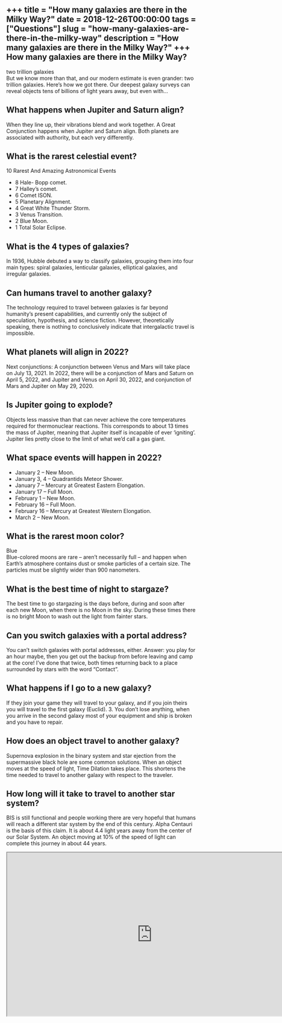 +++
title = "How many galaxies are there in the Milky Way?"
date = 2018-12-26T00:00:00
tags = ["Questions"]
slug = "how-many-galaxies-are-there-in-the-milky-way"
description = "How many galaxies are there in the Milky Way?"
+++
How many galaxies are there in the Milky Way?
---------------------------------------------

two trillion galaxies  
But we know more than that, and our modern estimate is even grander: two trillion galaxies. Here’s how we got there. Our deepest galaxy surveys can reveal objects tens of billions of light years away, but even with…

What happens when Jupiter and Saturn align?
-------------------------------------------

When they line up, their vibrations blend and work together. A Great Conjunction happens when Jupiter and Saturn align. Both planets are associated with authority, but each very differently.

What is the rarest celestial event?
-----------------------------------

10 Rarest And Amazing Astronomical Events

- 8 Hale- Bopp comet.
- 7 Halley’s comet.
- 6 Comet ISON.
- 5 Planetary Alignment.
- 4 Great White Thunder Storm.
- 3 Venus Transition.
- 2 Blue Moon.
- 1 Total Solar Eclipse.

What is the 4 types of galaxies?
--------------------------------

In 1936, Hubble debuted a way to classify galaxies, grouping them into four main types: spiral galaxies, lenticular galaxies, elliptical galaxies, and irregular galaxies.

Can humans travel to another galaxy?
------------------------------------

The technology required to travel between galaxies is far beyond humanity’s present capabilities, and currently only the subject of speculation, hypothesis, and science fiction. However, theoretically speaking, there is nothing to conclusively indicate that intergalactic travel is impossible.

What planets will align in 2022?
--------------------------------

Next conjunctions: A conjunction between Venus and Mars will take place on July 13, 2021. In 2022, there will be a conjunction of Mars and Saturn on April 5, 2022, and Jupiter and Venus on April 30, 2022, and conjunction of Mars and Jupiter on May 29, 2020.

Is Jupiter going to explode?
----------------------------

Objects less massive than that can never achieve the core temperatures required for thermonuclear reactions. This corresponds to about 13 times the mass of Jupiter, meaning that Jupiter itself is incapable of ever ‘igniting’. Jupiter lies pretty close to the limit of what we’d call a gas giant.

What space events will happen in 2022?
--------------------------------------

- January 2 – New Moon.
- January 3, 4 – Quadrantids Meteor Shower.
- January 7 – Mercury at Greatest Eastern Elongation.
- January 17 – Full Moon.
- February 1 – New Moon.
- February 16 – Full Moon.
- February 16 – Mercury at Greatest Western Elongation.
- March 2 – New Moon.

What is the rarest moon color?
------------------------------

Blue  
Blue-colored moons are rare – aren’t necessarily full – and happen when Earth’s atmosphere contains dust or smoke particles of a certain size. The particles must be slightly wider than 900 nanometers.

What is the best time of night to stargaze?
-------------------------------------------

The best time to go stargazing is the days before, during and soon after each new Moon, when there is no Moon in the sky. During these times there is no bright Moon to wash out the light from fainter stars.

Can you switch galaxies with a portal address?
----------------------------------------------

You can’t switch galaxies with portal addresses, either. Answer: you play for an hour maybe, then you get out the backup from before leaving and camp at the core! I’ve done that twice, both times returning back to a place surrounded by stars with the word “Contact”.

What happens if I go to a new galaxy?
-------------------------------------

If they join your game they will travel to your galaxy, and if you join theirs you will travel to the first galaxy (Euclid). 3. You don’t lose anything, when you arrive in the second galaxy most of your equipment and ship is broken and you have to repair.

How does an object travel to another galaxy?
--------------------------------------------

Supernova explosion in the binary system and star ejection from the supermassive black hole are some common solutions. When an object moves at the speed of light, Time Dilation takes place. This shortens the time needed to travel to another galaxy with respect to the traveler.

How long will it take to travel to another star system?
-------------------------------------------------------

BIS is still functional and people working there are very hopeful that humans will reach a different star system by the end of this century. Alpha Centauri is the basis of this claim. It is about 4.4 light years away from the center of our Solar System. An object moving at 10% of the speed of light can complete this journey in about 44 years.

<iframe allow="accelerometer; autoplay; clipboard-write; encrypted-media; gyroscope; picture-in-picture" allowfullscreen="" class="__youtube_prefs__  epyt-is-override  no-lazyload" data-no-lazy="1" data-origheight="433" data-origwidth="770" data-skipgform_ajax_framebjll="" height="433" id="_ytid_78645" loading="lazy" src="https://www.youtube.com/embed/UAHNkuowRbo?enablejsapi=1&autoplay=0&cc_load_policy=0&cc_lang_pref=&iv_load_policy=1&loop=0&modestbranding=0&rel=1&fs=1&playsinline=0&autohide=2&theme=dark&color=red&controls=1&" title="YouTube player" width="770"></iframe>